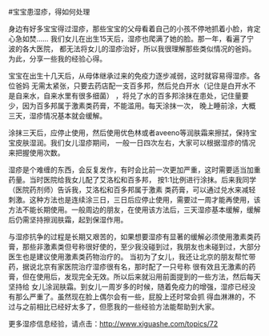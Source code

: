 
#宝宝患湿疹，得如何处理

身边有好多宝宝得过湿疹，那些宝宝的父母看着自己的小孩不停地抓着小脸，肯定心急如焚……
我们女儿在出生15天后，湿疹也爬满了她的脸。那一年，看遍了宁波的各大医院，
都无法将女儿的湿疹治好，所以我很理解那些类似情况的爸妈。为此，分享一些我的经验心得。

宝宝在出生十几天后，从母体继承过来的免疫力逐步减弱，这时就容易得湿疹。各位爸妈
无需太紧张，只要去药店配一支百多邦，然后兑白开水（记住是白开水不是自来水，自来水里有很多细菌）
，将兑了水的百多邦涂抹在患处，记住量要少，因为百多邦属于激素类药膏，不能滥用。每天涂抹一次，
晚上睡前涂，大概三天，湿疹情况基本就会缓解。

涂抹三天后，应停止使用，然后使用优色林或者aveeno等润肤霜来擦拭，保持宝宝皮肤湿润。我们女儿湿疹期间，
一般一日四次左右，大家可以根据湿疹的情况来把握使用次数。

湿疹是个难缠的东西，会反复发作，有时会比前一次更加严重，这时需要适当加重药量。当时医院给我女儿配了艾洛松和百多邦，
按1:1比例进行涂抹。后来我同学（医院药剂师）告诉我，艾洛松和百多邦属于激素
类药膏，可以通过兑水来减轻刺激。这种方法也是连续涂三日，三日后应停止使用，需要过一周才能再使用，该方法不能长期使用。一般周边的朋友，在使用该方法后，三天湿疹基本缓解，缓解后仍需坚持擦润肤霜，起到保湿作用。

与湿疹抗争的过程是长期又艰苦的，如果想要湿疹有显著的缓解必须使用激素类药膏，那些非激素类但号称很好使的，至少我没碰到过，我朋友也未碰到过，大部分医生也是建议使用激素类药物治疗的。
当初为了女儿，我还让北京的朋友帮忙带药，据说北京有家医院治疗湿疹很有名，那时配了一只号称
很有效且无激素的药膏，但在使用后，发现完全无效。所以后来就沿用前面提到的一些方法，然后每天坚持给
女儿涂润肤霜。到女儿一周岁多的时候，随着免疫力的增强，湿疹已经没有那么严重了。虽然现在脸上偶尔会有一些，屁股上还时常会抓
得血淋淋的，不过与之前相比已经好太多了，但愿我的一些经验方法能帮助到大家。

更多湿疹信息经验，请点击：http://www.xiguashe.com/topics/72


